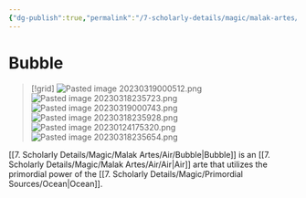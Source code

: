 ```yaml
---
{"dg-publish":true,"permalink":"/7-scholarly-details/magic/malak-artes/air/bubble/","noteIcon":""}
---
```


# Bubble

>[!grid]
>![Pasted image 20230319000512.png](/img/user/x.%20Assets/Attachments/Pasted%20image%2020230319000512.png)
>![Pasted image 20230318235723.png](/img/user/x.%20Assets/Attachments/Pasted%20image%2020230318235723.png)
>![Pasted image 20230319000743.png](/img/user/x.%20Assets/Attachments/Pasted%20image%2020230319000743.png)
>![Pasted image 20230318235928.png](/img/user/x.%20Assets/Attachments/Pasted%20image%2020230318235928.png)
>![Pasted image 20230124175320.png](/img/user/x.%20Assets/Attachments/Pasted%20image%2020230124175320.png)
>![Pasted image 20230318235654.png](/img/user/x.%20Assets/Attachments/Pasted%20image%2020230318235654.png)

[[7. Scholarly Details/Magic/Malak Artes/Air/Bubble\|Bubble]] is an [[7. Scholarly Details/Magic/Malak Artes/Air/Air\|Air]] arte that utilizes the primordial power of the [[7. Scholarly Details/Magic/Primordial Sources/Ocean\|Ocean]].